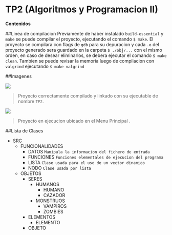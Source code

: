 # TP2 (Algoritmos y Programacion II)

**Contenidos**

##Linea de compilacion
Previamente de haber instalado `build-essential` y `make` se puede compilar el proyecto, ejecutando el comando  `$ make`.
El proyecto se compilara con flags de `gdb` para su depuracion y cada `.o` del proyecto generado sera guardado en la carpeta `$ ./obj/...` con el mismo orden, en caso de desear eliminarlos, se debera ejecutar el comando `$ make clean`.
Tambien se puede revisar la memoria luego de compilacion con `valgrind` ejecutando 
	`$ make valgrind`

##Imagenes

![](https://i.ibb.co/k9Mbb7X/compilacion.jpg)

> Proyecto correctamente compilado y linkado con su ejecutable de nombre `TP2`.

![](https://i.ibb.co/ckhvFTV/menu-principal.jpg)

> Proyecto en ejecucion ubicado en el Menu Principal .

##Lista de Clases

+ SRC
	+ FUNCIONALIDADES
		+ DATOS         `Manipula la informacion del fichero de entrada`
		+ FUNCIONES `Funciones elementales de ejecucion del programa`
		+ LISTA            `Clase usada para el uso de un vector dinamico`
		+ NODO           `Clase usada por lista`
	+ OBJETOS
		+ SERES
			+ HUMANOS
				+ HUMANO
				+ CAZADOR
			+ MONSTRUOS
				+ VAMPIROS
				+ ZOMBIES
		+ ELEMENTOS
			+  ELEMENTO
		+ OBJETO